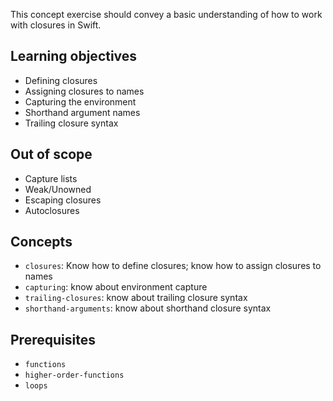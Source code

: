 This concept exercise should convey a basic understanding of how to work with closures in Swift.

## Learning objectives

- Defining closures
- Assigning closures to names
- Capturing the environment
- Shorthand argument names
- Trailing closure syntax

## Out of scope

- Capture lists
- Weak/Unowned
- Escaping closures
- Autoclosures

## Concepts

- `closures`: Know how to define closures; know how to assign closures to names
- `capturing`: know about environment capture
- `trailing-closures`: know about trailing closure syntax
- `shorthand-arguments`: know about shorthand closure syntax

## Prerequisites

- `functions`
- `higher-order-functions`
- `loops`

